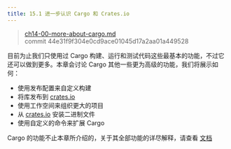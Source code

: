 ```yaml
---
title: 15.1 进一步认识 Cargo 和 Crates.io
---
```


> [ch14-00-more-about-cargo.md](https://github.com/rust-lang/book/blob/main/src/ch14-00-more-about-cargo.md)
> <br>
> commit 44e31f9f304e0cd9ace01045d17a2aa01a449528

目前为止我们只使用过 Cargo 构建、运行和测试代码这些最基本的功能，不过它还可以做到更多。本章会讨论 Cargo 其他一些更为高级的功能，我们将展示如何：

* 使用发布配置来自定义构建
* 将库发布到 [crates.io](https://crates.io)
* 使用工作空间来组织更大的项目
* 从 [crates.io](https://crates.io) 安装二进制文件
* 使用自定义的命令来扩展 Cargo

Cargo 的功能不止本章所介绍的，关于其全部功能的详尽解释，请查看 [文档](http://doc.rust-lang.org/cargo/)
